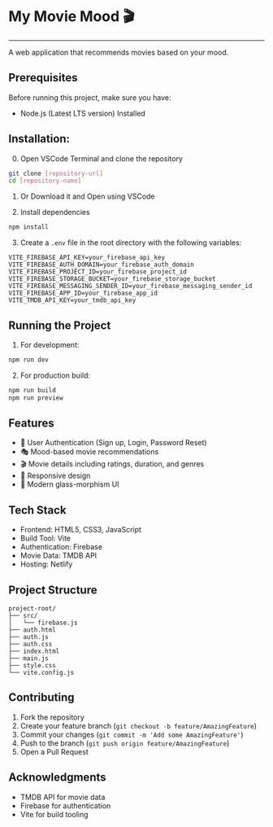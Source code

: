 # My Movie Mood  🎬
---------------------

A web application that recommends movies based on your mood.
## Prerequisites

Before running this project, make sure you have:

- Node.js (Latest LTS version) Installed

## Installation: 
 
0. Open VSCode Terminal and clone the repository
```bash
git clone [repository-url]
cd [repository-name]
```

1. Or Download it and Open using VSCode

2. Install dependencies
```bash
npm install
```

3. Create a `.env` file in the root directory with the following variables:
```env
VITE_FIREBASE_API_KEY=your_firebase_api_key
VITE_FIREBASE_AUTH_DOMAIN=your_firebase_auth_domain
VITE_FIREBASE_PROJECT_ID=your_firebase_project_id
VITE_FIREBASE_STORAGE_BUCKET=your_firebase_storage_bucket
VITE_FIREBASE_MESSAGING_SENDER_ID=your_firebase_messaging_sender_id
VITE_FIREBASE_APP_ID=your_firebase_app_id
VITE_TMDB_API_KEY=your_tmdb_api_key
```

## Running the Project

1. For development:
```bash
npm run dev
```

2. For production build:
```bash
npm run build
npm run preview
```

## Features

- 🔐 User Authentication (Sign up, Login, Password Reset)
- 🎭 Mood-based movie recommendations
- 🎬 Movie details including ratings, duration, and genres
- 📱 Responsive design
- 🎨 Modern glass-morphism UI

## Tech Stack

- Frontend: HTML5, CSS3, JavaScript
- Build Tool: Vite
- Authentication: Firebase
- Movie Data: TMDB API
- Hosting: Netlify

## Project Structure

```
project-root/
├── src/
│   └── firebase.js
├── auth.html
├── auth.js
├── auth.css
├── index.html
├── main.js
├── style.css
└── vite.config.js
```

## Contributing

1. Fork the repository
2. Create your feature branch (`git checkout -b feature/AmazingFeature`)
3. Commit your changes (`git commit -m 'Add some AmazingFeature'`)
4. Push to the branch (`git push origin feature/AmazingFeature`)
5. Open a Pull Request



## Acknowledgments

- TMDB API for movie data
- Firebase for authentication
- Vite for build tooling
